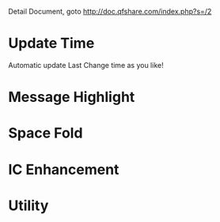Detail Document, goto http://doc.qfshare.com/index.php?s=/2

# Update Time
Automatic update Last Change time as you like!

# Message Highlight

# Space Fold

# IC Enhancement

# Utility
